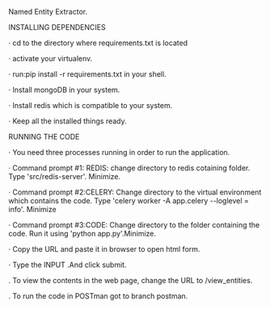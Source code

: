 Named Entity Extractor.

INSTALLING DEPENDENCIES


·       cd to the directory where requirements.txt is located

·       activate your virtualenv.

·       run:pip install -r requirements.txt in your shell.
  
·       Install mongoDB in your system.

·       Install redis which is compatible to your system.

·       Keep all the installed things ready.

  
  RUNNING THE CODE
  
  
· You need three processes running in order to run the application.

· Command prompt #1: REDIS: change directory to redis cotaining folder. Type 'src/redis-server'. Minimize.

· Command prompt #2:CELERY: Change directory to the virtual environment which contains the code. Type 'celery worker -A         app.celery --loglevel = info'. Minimize

· Command prompt #3:CODE: Change directory to the folder containing the code. Run it using 'python app.py'.Minimize.

· Copy the URL and paste it in browser to open html form.

· Type the INPUT .And click submit.

. To view the contents in the web page, change the URL to  /view_entities.


. To run the code in POSTman got to branch postman.
